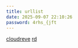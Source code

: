 ```yaml
---
title: urllist
date: 2025-09-07 22:10:26
password: 4rhs_{jft
---
```

[cloudreve](http://bananayxpan.fucku.top:46953)
[rd](tcp://10.tcp.cpolar.top:12812)